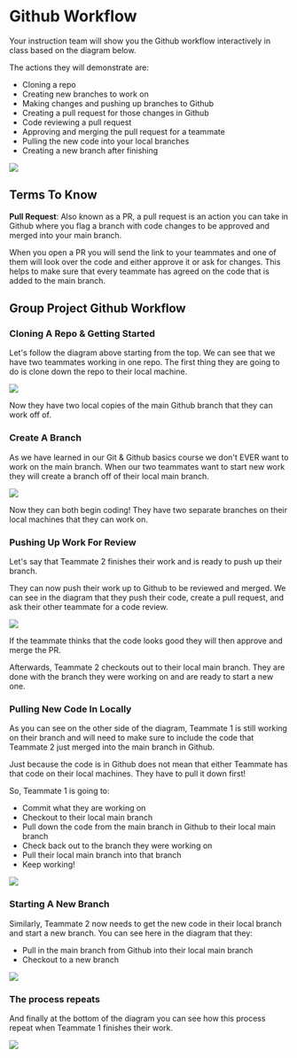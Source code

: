# Github Workflow

Your instruction team will show you the Github workflow interactively in class based on the diagram below.

The actions they will demonstrate are:

- Cloning a repo
- Creating new branches to work on
- Making changes and pushing up branches to Github
- Creating a pull request for those changes in Github
- Code reviewing a pull request
- Approving and merging the pull request for a teammate
- Pulling the new code into your local branches
- Creating a new branch after finishing

![](../Images/GitHub-Flow.png)

## Terms To Know

**Pull Request**: Also known as a PR, a pull request is an action you can take in Github where you flag a branch with code changes to be approved and merged into your main branch.

When you open a PR you will send the link to your teammates and one of them will look over the code and either approve it or ask for changes. This helps to make sure that every teammate has agreed on the code that is added to the main branch.

## Group Project Github Workflow

### Cloning A Repo & Getting Started

Let's follow the diagram above starting from the top. We can see that we have two teammates working in one repo. The first thing they are going to do is clone down the repo to their local machine.

![](../Images/GitHub-Flow-1.png)

Now they have two local copies of the main Github branch that they can work off of.

### Create A Branch

As we have learned in our Git & Github basics course we don't EVER want to work on the main branch. When our two teammates want to start new work they will create a branch off of their local main branch.

![](../Images/GitHub-Flow-2.png)

Now they can both begin coding! They have two separate branches on their local machines that they can work on.

### Pushing Up Work For Review

Let's say that Teammate 2 finishes their work and is ready to push up their branch.

They can now push their work up to Github to be reviewed and merged. We can see in the diagram that they push their code, create a pull request, and ask their other teammate for a code review.

![](../Images/GitHub-Flow-3.png)

If the teammate thinks that the code looks good they will then approve and merge the PR.

Afterwards, Teammate 2 checkouts out to their local main branch. They are done with the branch they were working on and are ready to start a new one.

### Pulling New Code In Locally

As you can see on the other side of the diagram, Teammate 1 is still working on their branch and will need to make sure to include the code that Teammate 2 just merged into the main branch in Github.

Just because the code is in Github does not mean that either Teammate has that code on their local machines. They have to pull it down first!

So, Teammate 1 is going to:

- Commit what they are working on
- Checkout to their local main branch
- Pull down the code from the main branch in Github to their local main branch
- Check back out to the branch they were working on
- Pull their local main branch into that branch
- Keep working!

![](../Images/GitHub-Flow-4.png)

### Starting A New Branch

Similarly, Teammate 2 now needs to get the new code in their local branch and start a new branch. You can see here in the diagram that they:

- Pull in the main branch from Github into their local main branch
- Checkout to a new branch

![](../Images/GitHub-Flow-5.png)

### The process repeats

And finally at the bottom of the diagram you can see how this process repeat when Teammate 1 finishes their work.

![](../Images/GitHub-Flow-6.png)
